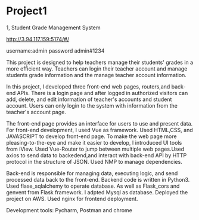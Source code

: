 # Project1
1, Student Grade Management System

http://3.94.117.159:5174/#/


username:admin
password admin#1234

This project is designed to help teachers manage their students' grades in a more efficient way. Teachers can login their teacher account and manage students grade information and the manage teacher account information.

In this project, I developed three front-end web pages, routers,and back-end APIs.
There is a login page and after logged in authorized visitors can add, delete, and edit information of teacher's accounts and student account. Users can only login to the system with information from the teacher's account page.

The front-end page provides an interface for users to use and present data. For front-end development, I used Vue as framework. Used HTML,CSS, and JAVASCRIPT to develop front-end page. To make the web page more pleasing-to-the-eye and make it easier to develop, I introduced UI tools from iView. Used Vue-Router to jump between multiple web pages.Used axios to send data to backedend,and interact with back-end API by HTTP protocol in the structure of JSON. Used NMP to manage dependencies. 

Back-end is responsible for managing data, executing logic, and send processed data back to the front-end. Backend code is written in Python3. Used flase_sqlalchemy to operate database. As well as Flask_cors and genvent from Flask framework. I adpted Mysql as database. Deployed the project on AWS. Used nginx for frontend deployment.

Development tools: Pycharm, Postman and chrome
